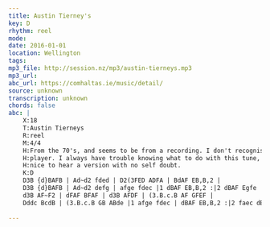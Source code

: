 ```yaml
---
title: Austin Tierney's
key: D
rhythm: reel
mode: 
date: 2016-01-01
location: Wellington
tags:
mp3_file: http://session.nz/mp3/austin-tierneys.mp3
mp3_url: 
abc_url: https://comhaltas.ie/music/detail/
source: unknown
transcription: unknown
chords: false
abc: |
    X:18
    T:Austin Tierneys
    R:reel
    M:4/4
    H:From the 70's, and seems to be from a recording. I don't recognise the fiddle 
    H:player. I always have trouble knowing what to do with this tune, so its 
    H:nice to hear a version with no self doubt.
    K:D
    D3B {d}BAFB | Ad~d2 fded | D2(3FED ADFA | BdAF EB,B,2 |
    D3B {d}BAFB | Ad~d2 defg | afge fdec |1 dBAF EB,B,2 :|2 dBAF Egfe ||
    d3B AF~F2 | dFAF BFAF | d3B AFDF | (3.B.c.B AF GFEF |
    Dddc BcdB | (3.B.c.B GB ABde |1 afge fdec | dBAF EB,B,2 :|2 faec dBAF | BdAF EGFE ||
    
---
```


